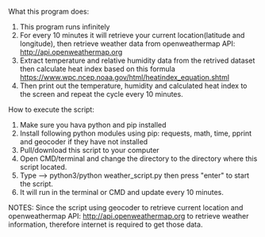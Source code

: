 

What this program does:
1. This program runs infinitely 
2. For every 10 minutes it will retrieve your current location(latitude and longitude), then retrieve weather data from openweathermap API: http://api.openweathermap.org
4. Extract temperature and relative humidity data from the retrived dataset then calculate heat index based on this formula https://www.wpc.ncep.noaa.gov/html/heatindex_equation.shtml
5. Then print out the temperature, humidity and calculated heat index to the screen and repeat the cycle every 10 minutes.

How to execute the script:
1. Make sure you hava python and pip installed
2. Install following python modules using pip: requests, math, time, pprint and geocoder if they have not installed
3. Pull/download this script to your computer 
4. Open CMD/terminal  and change the directory to the directory where this script located.
5. Type --> python3/python weather_script.py  then press "enter" to start the script.
6. It will run in the terminal or CMD and update every 10 minutes.

NOTES: Since the script using geocoder to retrieve current location and openweathermap API: http://api.openweathermap.org to retrieve weather information, therefore internet is required to get those data.

  
